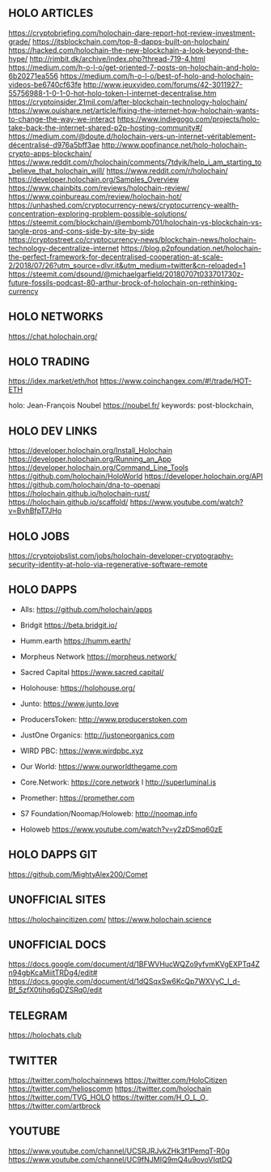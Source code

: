 ## HOLO ARTICLES
https://cryptobriefing.com/holochain-dare-report-hot-review-investment-grade/
https://itsblockchain.com/top-8-dapps-built-on-holochain/
https://hacked.com/holochain-the-new-blockchain-a-look-beyond-the-hype/
http://rimbit.dk/archive/index.php?thread-719-4.html
https://medium.com/h-o-l-o/get-oriented-7-posts-on-holochain-and-holo-6b20271ea556
https://medium.com/h-o-l-o/best-of-holo-and-holochain-videos-be6740cf63fe
http://www.jeuxvideo.com/forums/42-3011927-55756988-1-0-1-0-hot-holo-token-l-internet-decentralise.htm
https://cryptoinsider.21mil.com/after-blockchain-technology-holochain/
https://www.ouishare.net/article/fixing-the-internet-how-holochain-wants-to-change-the-way-we-interact
https://www.indiegogo.com/projects/holo-take-back-the-internet-shared-p2p-hosting-community#/
https://medium.com/@doute.d/holochain-vers-un-internet-véritablement-décentralisé-d976a5bff3ae
http://www.popfinance.net/holo-holochain-crypto-apps-blockchain/
https://www.reddit.com/r/holochain/comments/7tdyik/help_i_am_starting_to_believe_that_holochain_will/
https://www.reddit.com/r/holochain/
https://developer.holochain.org/Samples_Overview
https://www.chainbits.com/reviews/holochain-review/
https://www.coinbureau.com/review/holochain-hot/
https://unhashed.com/cryptocurrency-news/cryptocurrency-wealth-concentration-exploring-problem-possible-solutions/
https://steemit.com/blockchain/@embomb701/holochain-vs-blockchain-vs-tangle-pros-and-cons-side-by-site-by-side
https://cryptostreet.co/cryptocurrency-news/blockchain-news/holochain-technology-decentralize-internet
https://blog.p2pfoundation.net/holochain-the-perfect-framework-for-decentralised-cooperation-at-scale-2/2018/07/26?utm_source=dlvr.it&utm_medium=twitter&cn-reloaded=1
https://steemit.com/dsound/@michaelgarfield/20180707t033701730z-future-fossils-podcast-80-arthur-brock-of-holochain-on-rethinking-currency

## HOLO NETWORKS
https://chat.holochain.org/

## HOLO TRADING
https://idex.market/eth/hot
https://www.coinchangex.com/#!/trade/HOT-ETH

holo: Jean-François Noubel https://noubel.fr/
keywords: post-blockchain, 

## HOLO DEV LINKS
https://developer.holochain.org/Install_Holochain
https://developer.holochain.org/Running_an_App
https://developer.holochain.org/Command_Line_Tools
https://github.com/holochain/HoloWorld
https://developer.holochain.org/API
https://github.com/holochain/dna-to-openapi
https://holochain.github.io/holochain-rust/
https://holochain.github.io/scaffold/
https://www.youtube.com/watch?v=BvhBfpT7JHo

## HOLO JOBS

https://cryptojobslist.com/jobs/holochain-developer-cryptography-security-identity-at-holo-via-regenerative-software-remote


## HOLO DAPPS


- Alls: https://github.com/holochain/apps

- Bridgit https://beta.bridgit.io/

- Humm.earth https://humm.earth/

- Morpheus Network https://morpheus.network/

- Sacred Capital https://www.sacred.capital/

- Holohouse: https://holohouse.org/

- Junto: https://www.junto.love

- ProducersToken: http://www.producerstoken.com 

- JustOne Organics: http://justoneorganics.com

- WIRD PBC: https://www.wirdpbc.xyz

- Our World: https://www.ourworldthegame.com

- Core.Network: https://core.network  I  http://superluminal.is 

- Promether: https://promether.com

- S7 Foundation/Noomap/Holoweb: http://noomap.info

- Holoweb https://www.youtube.com/watch?v=y2zDSmq60zE

## HOLO DAPPS GIT
https://github.com/MightyAlex200/Comet

## UNOFFICIAL SITES

https://holochaincitizen.com/
https://www.holochain.science

## UNOFFICIAL DOCS
https://docs.google.com/document/d/1BFWVHucWQZo9yfvmKVgEXPTq4Zn94gbKcaMiitTRDg4/edit#
https://docs.google.com/document/d/1dQSqxSw6KcQp7WXVyC_I_d-Bf_5zfX0tihq6qDZSRq0/edit

## TELEGRAM
https://holochats.club

## TWITTER
https://twitter.com/holochainnews
https://twitter.com/HoloCitizen
https://twitter.com/helioscomm
https://twitter.com/holochain
https://twitter.com/TVG_HOLO
https://twitter.com/H_O_L_O_
https://twitter.com/artbrock

## YOUTUBE
https://www.youtube.com/channel/UCSRJRJvkZHk3f1PemqT-R0g
https://www.youtube.com/channel/UC9fNJMIQ9mQ4u9oyoVIqtDQ